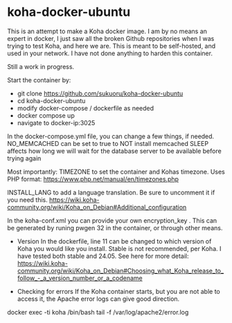 # koha-docker-ubuntu
This is an attempt to make a Koha docker image. I am by no means an expert in docker, I just saw all the broken Github repositories when I was trying to test Koha, and here we are.
This is meant to be self-hosted, and used in your network. I have not done anything to harden this container.

Still a work in progress.

Start the container by:

*  git clone https://github.com/sukuoru/koha-docker-ubuntu
*  cd koha-docker-ubuntu
*  modify docker-compose / dockerfile as needed
*  docker compose up
*  navigate to docker-ip:3025

In the docker-compose.yml file, you can change a few things, if needed.
NO_MEMCACHED can be set to true to NOT install memcached
SLEEP affects how long we will wait for the database server to be available before trying again

Most importantly:
TIMEZONE to set the container and Kohas timezone. Uses PHP format:
https://www.php.net/manual/en/timezones.php

INSTALL_LANG to add a language translation. Be sure to uncomment it if you need this.
https://wiki.koha-community.org/wiki/Koha_on_Debian#Additional_configuration

In the koha-conf.xml you can provide your own encryption_key .
This can be generated by runing pwgen 32 in the container, or through other means.

* Version
In the dockerfile, line 11 can be changed to which version of Koha you would like you install.
Stable is not recommended, per Koha.
I have tested both stable and 24.05. See here for more detail:
https://wiki.koha-community.org/wiki/Koha_on_Debian#Choosing_what_Koha_release_to_follow_-_a_version_number_or_a_codename

* Checking for errors
If the Koha container starts, but you are not able to access it,
the Apache error logs can give good direction.

docker exec -ti koha /bin/bash
tail -f /var/log/apache2/error.log